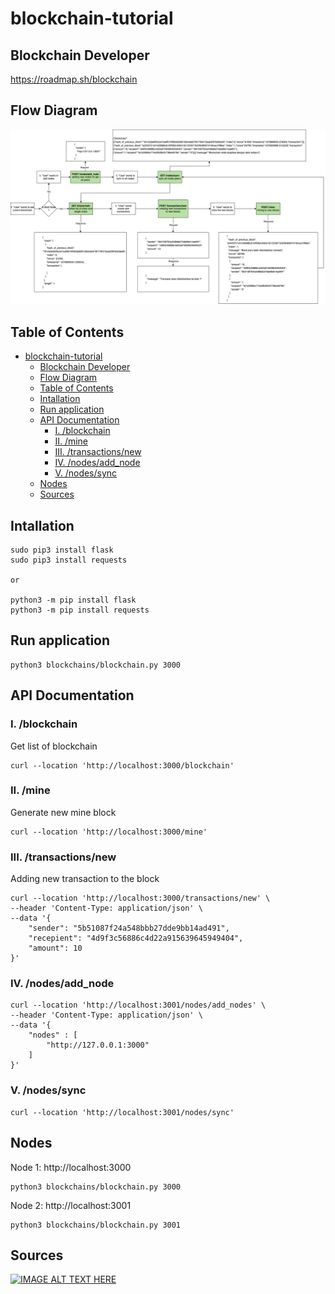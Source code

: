 # blockchain-tutorial

## Blockchain Developer
https://roadmap.sh/blockchain

## Flow Diagram
![image](assets/flow-blockchain.png)

## Table of Contents
- [blockchain-tutorial](#blockchain-tutorial)
  - [Blockchain Developer](#blockchain-developer)
  - [Flow Diagram](#flow-diagram)
  - [Table of Contents](#table-of-contents)
  - [Intallation](#intallation)
  - [Run application](#run-application)
  - [API Documentation](#api-documentation)
    - [I. /blockchain](#i-blockchain)
    - [II. /mine](#ii-mine)
    - [III. /transactions/new](#iii-transactionsnew)
    - [IV. /nodes/add\_node](#iv-nodesadd_node)
    - [V. /nodes/sync](#v-nodessync)
  - [Nodes](#nodes)
  - [Sources](#sources)

## Intallation
```
sudo pip3 install flask
sudo pip3 install requests

or 

python3 -m pip install flask
python3 -m pip install requests
```

## Run application
```
python3 blockchains/blockchain.py 3000
```

## API Documentation

### I. /blockchain
Get list of blockchain
```
curl --location 'http://localhost:3000/blockchain'
```

### II. /mine
Generate new mine block
```
curl --location 'http://localhost:3000/mine'
```

### III. /transactions/new
Adding new transaction to the block
```
curl --location 'http://localhost:3000/transactions/new' \
--header 'Content-Type: application/json' \
--data '{
    "sender": "5b51087f24a548bbb27dde9bb14ad491",
    "recepient": "4d9f3c56886c4d22a915639645949404",
    "amount": 10
}'
```

### IV. /nodes/add_node
```
curl --location 'http://localhost:3001/nodes/add_nodes' \
--header 'Content-Type: application/json' \
--data '{
    "nodes" : [
        "http://127.0.0.1:3000"
    ]
}'
```

### V. /nodes/sync
```
curl --location 'http://localhost:3001/nodes/sync'
```

## Nodes

Node 1: http://localhost:3000
```
python3 blockchains/blockchain.py 3000
```

Node 2: http://localhost:3001
```
python3 blockchains/blockchain.py 3001
```

## Sources

[![IMAGE ALT TEXT HERE](https://img.youtube.com/vi/s-OhwH1gs9w/0.jpg)](https://www.youtube.com/watch?v=s-OhwH1gs9w&list=PLH1gH0TmFBBhvZi4kEqU6kCjyv_y8qBae)